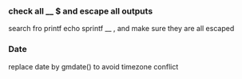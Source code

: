### check all __ $ and escape all outputs 
search fro printf echo sprintf __ , and make sure they are all escaped

### Date
replace date by gmdate() to avoid timezone conflict

